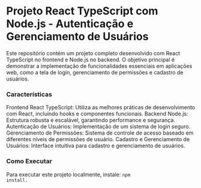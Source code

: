 <h1>Projeto React TypeScript com Node.js - Autenticação e Gerenciamento de Usuários</h1>

<p>Este repositório contém um projeto completo desenvolvido com React TypeScript no frontend e Node.js no backend. O objetivo principal é demonstrar a implementação de funcionalidades essenciais em aplicações web, como a tela de login, gerenciamento de permissões e cadastro de usuários.</p>

<h3><strong>Características</strong></h3>

<p>Frontend React TypeScript: Utiliza as melhores práticas de desenvolvimento com React, incluindo hooks e componentes funcionais.
Backend Node.js: Estrutura robusta e escalável, garantindo performance e segurança.
Autenticação de Usuários: Implementação de um sistema de login seguro.
Gerenciamento de Permissões: Sistema de controle de acesso baseado em diferentes níveis de permissões de usuário.
Cadastro e Gerenciamento de Usuários: Interface intuitiva para cadastro e gerenciamento de usuários.</p>

<h3><strong>Como Executar</strong></h3>

Para executar este projeto localmente, instale: <code>npm install.</code>
